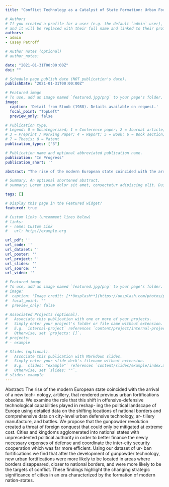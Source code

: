 ```yaml
---
title: "Conflict Technology as a Catalyst of State Formation: Urban Fortifications in Medieval and Early Modern Europe"

# Authors
# If you created a profile for a user (e.g. the default `admin` user), write the username (folder name) here 
# and it will be replaced with their full name and linked to their profile.
authors:
- admin
- Casey Petroff

# Author notes (optional)
# author_notes:

date: "2021-01-31T00:00:00Z"
doi: ""

# Schedule page publish date (NOT publication's date).
publishDate: "2021-01-31T00:00:00Z"

# Featured image
# To use, add an image named `featured.jpg/png` to your page's folder. 
image:
  caption: 'Detail from Stoob (1988). Details available on request.'
  focal_point: "TopLeft"
  preview_only: false

# Publication type.
# Legend: 0 = Uncategorized; 1 = Conference paper; 2 = Journal article;
# 3 = Preprint / Working Paper; 4 = Report; 5 = Book; 6 = Book section;
# 7 = Thesis; 8 = Patent
publication_types: ["3"]

# Publication name and optional abbreviated publication name.
publication: "In Progress"
publication_short: ''

abstract: "The rise of the modern European state coincided with the arrival of a new tech- nology, artillery, that rendered previous urban fortifications obsolete. We examine the role that this shift in offensive-defensive technological capabilities played in reshap- ing the political landscape of Europe using detailed data on the shifting locations of national borders and comprehensive data on city-level urban defensive technology, ar- tillery manufacture, and battles. We propose that the gunpowder revolution created a threat of foreign conquest that could only be mitigated at extreme cost. Cities and kingdoms agglomerated into national states with unprecedented political authority in order to better finance the newly necessary expenses of defense and coordinate the inter-city security cooperation which was far more efficient. Using our dataset of ur- ban fortifications we find that after the development of gunpowder technology, new urban fortifications were more likely to be located in areas where borders disappeared, closer to national borders, and were more likely to be the targets of conflict. These findings highlight the changing strategic significance of cities in an era characterized by the formation of modern nation-states."

# Summary. An optional shortened abstract.
# summary: Lorem ipsum dolor sit amet, consectetur adipiscing elit. Duis posuere tellus ac convallis placerat. Proin tincidunt magna sed ex sollicitudin condimentum.

tags: []

# Display this page in the Featured widget?
featured: true

# Custom links (uncomment lines below)
# links:
# - name: Custom Link
#   url: http://example.org

url_pdf: ''
url_code: ''
url_dataset: ''
url_poster: ''
url_project: ''
url_slides: ''
url_source: ''
url_video: ''

# Featured image
# To use, add an image named `featured.jpg/png` to your page's folder. 
# image:
#  caption: 'Image credit: [**Unsplash**](https://unsplash.com/photos/pLCdAaMFLTE)'
#  focal_point: ""
#  preview_only: false

# Associated Projects (optional).
#   Associate this publication with one or more of your projects.
#   Simply enter your project's folder or file name without extension.
#   E.g. `internal-project` references `content/project/internal-project/index.md`.
#   Otherwise, set `projects: []`.
# projects:
# - example

# Slides (optional).
#   Associate this publication with Markdown slides.
#   Simply enter your slide deck's filename without extension.
#   E.g. `slides: "example"` references `content/slides/example/index.md`.
#   Otherwise, set `slides: ""`.
# slides: example
---
```


Abstract: The rise of the modern European state coincided with the arrival of a new tech- nology, artillery, that rendered previous urban fortifications obsolete. We examine the role that this shift in offensive-defensive technological capabilities played in reshap- ing the political landscape of Europe using detailed data on the shifting locations of national borders and comprehensive data on city-level urban defensive technology, ar- tillery manufacture, and battles. We propose that the gunpowder revolution created a threat of foreign conquest that could only be mitigated at extreme cost. Cities and kingdoms agglomerated into national states with unprecedented political authority in order to better finance the newly necessary expenses of defense and coordinate the inter-city security cooperation which was far more efficient. Using our dataset of ur- ban fortifications we find that after the development of gunpowder technology, new urban fortifications were more likely to be located in areas where borders disappeared, closer to national borders, and were more likely to be the targets of conflict. These findings highlight the changing strategic significance of cities in an era characterized by the formation of modern nation-states.
